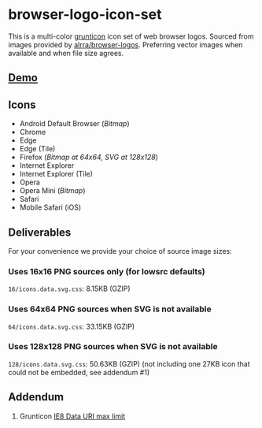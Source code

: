 # browser-logo-icon-set

This is a multi-color [grunticon](https://github.com/filamentgroup/grunticon/) icon set of web browser logos. Sourced from images provided by [alrra/browser-logos](https://github.com/alrra/browser-logos). Preferring vector images when available and when file size agrees.

## [Demo](https://zachleat.github.io/browser-logo-icon-set/usage.html)

## Icons

* Android Default Browser (_Bitmap_)
* Chrome
* Edge
* Edge (Tile)
* Firefox (_Bitmap at 64x64, SVG at 128x128_)
* Internet Explorer
* Internet Explorer (Tile)
* Opera
* Opera Mini (_Bitmap_)
* Safari
* Mobile Safari (iOS)

## Deliverables

For your convenience we provide your choice of source image sizes:

### Uses 16x16 PNG sources only (for lowsrc defaults)

`16/icons.data.svg.css`: 8.15KB (GZIP)

### Uses 64x64 PNG sources when SVG is not available

`64/icons.data.svg.css`: 33.15KB (GZIP)

### Uses 128x128 PNG sources when SVG is not available

`128/icons.data.svg.css`: 50.63KB (GZIP) (not including one 27KB icon that could not be embedded, see addendum #1)

## Addendum

1. Grunticon [IE8 Data URI max limit](https://github.com/filamentgroup/grunticon/issues/75)